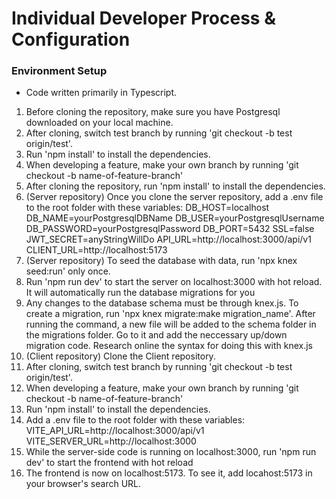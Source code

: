 # Individual Developer Process & Configuration

### Environment Setup
- Code written primarily in Typescript.
1. Before cloning the repository, make sure you have Postgresql downloaded on your local machine.
2. After cloning, switch test branch by running 'git checkout -b test origin/test'.
3. Run 'npm install' to install the dependencies.
4. When developing a feature, make your own branch by running 'git checkout -b name-of-feature-branch'
5. After cloning the repository, run 'npm install' to install the dependencies.
6. (Server repository) Once you clone the server repository, add a .env file to the root folder with these variables:
    DB_HOST=localhost
    DB_NAME=yourPostgresqlDBName
    DB_USER=yourPostgresqlUsername
    DB_PASSWORD=yourPostgresqlPassword
    DB_PORT=5432
    SSL=false
    JWT_SECRET=anyStringWillDo
    API_URL=http://localhost:3000/api/v1
    CLIENT_URL=http://localhost:5173
7. (Server repository) To seed the database with data, run 'npx knex seed:run' only once.
8. Run 'npm run dev' to start the server on localhost:3000 with hot reload. It will automatically run the database migrations for you
9. Any changes to the database schema must be through knex.js. To create a migration, run 'npx knex migrate:make migration_name'.
   After running the command, a new file will be added to the schema folder in the migrations folder. Go to it and add the neccessary up/down migration code. Research online the syntax for doing this with knex.js
11. (Client repository) Clone the Client repository.
12. After cloning, switch test branch by running 'git checkout -b test origin/test'.
13. When developing a feature, make your own branch by running 'git checkout -b name-of-feature-branch'
14. Run 'npm install' to install the dependencies.
15. Add a .env file to the root folder with these variables:
    VITE_API_URL=http://localhost:3000/api/v1
    VITE_SERVER_URL=http://localhost:3000
16. While the server-side code is running on localhost:3000, run 'npm run dev' to start the frontend with hot reload
17. The frontend is now on localhost:5173. To see it, add locahost:5173 in your browser's search URL.